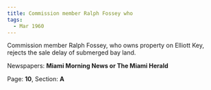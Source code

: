 ```yaml
---  
title: Commission member Ralph Fossey who  
tags:  
  - Mar 1960  
---  
```

  
Commission member Ralph Fossey, who owns property on Elliott Key, rejects the sale delay of submerged bay land.  
  
Newspapers: **Miami Morning News or The Miami Herald**  
  
Page: **10**, Section: **A** 
